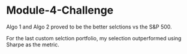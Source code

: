 # Module-4-Challenge
Algo 1 and Algo 2 proved to be the better selctions vs the S&P 500.

For the last custom selction portfolio, my selection outperformed using Sharpe as the metric.
